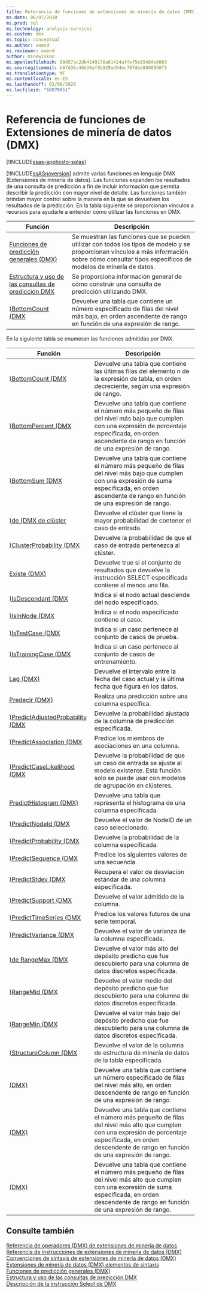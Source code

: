 ```yaml
---
title: Referencia de funciones de extensiones de minería de datos (DMX) | Microsoft Docs
ms.date: 06/07/2018
ms.prod: sql
ms.technology: analysis-services
ms.custom: dmx
ms.topic: conceptual
ms.author: owend
ms.reviewer: owend
author: minewiskan
ms.openlocfilehash: 68d57ac2db4149178a61424affef5e8948de0063
ms.sourcegitcommit: b87d36c46b39af8b929ad94ec707dee8800950f5
ms.translationtype: MT
ms.contentlocale: es-ES
ms.lasthandoff: 02/08/2020
ms.locfileid: "68070951"
---
```

# <a name="data-mining-extensions-dmx-function-reference"></a>Referencia de funciones de Extensiones de minería de datos (DMX)
[!INCLUDE[ssas-appliesto-sqlas](../includes/ssas-appliesto-sqlas.md)]

  
  [!INCLUDE[ssASnoversion](../includes/ssasnoversion-md.md)] admite varias funciones en lenguaje DMX (Extensiones de minería de datos). Las funciones expanden los resultados de una consulta de predicción a fin de incluir información que permita describir la predicción con mayor nivel de detalle. Las funciones también brindan mayor control sobre la manera en la que se devuelven los resultados de la predicción. En la tabla siguiente se proporcionan vínculos a recursos para ayudarle a entender cómo utilizar las funciones en DMX.  
  
|Función|Descripción|  
|--------------|-----------------|  
|[Funciones de predicción generales &#40;DMX&#41;](../dmx/general-prediction-functions-dmx.md)|Se muestran las funciones que se pueden utilizar con todos los tipos de modelo y se proporcionan vínculos a más información sobre cómo consultar tipos específicos de modelos de minería de datos.|  
|[Estructura y uso de las consultas de predicción DMX](../dmx/structure-and-usage-of-dmx-prediction-queries.md)|Se proporciona información general de cómo construir una consulta de predicción utilizando DMX.|  
|[&#41;BottomCount &#40;DMX](../dmx/bottomcount-dmx.md)|Devuelve una tabla que contiene un número especificado de filas del nivel más bajo, en orden ascendente de rango en función de una expresión de rango.|  
  
 En la siguiente tabla se enumeran las funciones admitidas por DMX.  
  
|Función|Descripción|  
|--------------|-----------------|  
|[&#41;BottomCount &#40;DMX](../dmx/bottomcount-dmx.md)|Devuelve una tabla que contiene las últimas filas del elemento n de la expresión de tabla, en orden decreciente, según una expresión de rango.|  
|[&#41;BottomPercent &#40;DMX](../dmx/bottompercent-dmx.md)|Devuelve una tabla que contiene el número más pequeño de filas del nivel más bajo que cumplen con una expresión de porcentaje especificada, en orden ascendente de rango en función de una expresión de rango.|  
|[&#41;BottomSum &#40;DMX](../dmx/bottomsum-dmx.md)|Devuelve una tabla que contiene el número más pequeño de filas del nivel más bajo que cumplen con una expresión de suma especificada, en orden ascendente de rango en función de una expresión de rango.|  
|[&#41;de &#40;DMX de clúster](../dmx/cluster-dmx.md)|Devuelve el clúster que tiene la mayor probabilidad de contener el caso de entrada.|  
|[&#41;ClusterProbability &#40;DMX](../dmx/clusterprobability-dmx.md)|Devuelve la probabilidad de que el caso de entrada pertenezca al clúster.|  
|[Existe &#40;DMX&#41;](../dmx/exists-dmx.md)|Devuelve true si el conjunto de resultados que devuelve la instrucción SELECT especificada contiene al menos una fila.|  
|[&#41;IsDescendant &#40;DMX](../dmx/isdescendant-dmx.md)|Indica si el nodo actual desciende del nodo especificado.|  
|[&#41;IsInNode &#40;DMX](../dmx/isinnode-dmx.md)|Indica si el nodo especificado contiene el caso.|  
|[&#41;IsTestCase &#40;DMX](../dmx/istestcase-dmx.md)|Indica si un caso pertenece al conjunto de casos de prueba.|  
|[&#41;IsTrainingCase &#40;DMX](../dmx/istrainingcase-dmx.md)|Indica si un caso pertenece al conjunto de casos de entrenamiento.|  
|[Lag &#40;DMX&#41;](../dmx/lag-dmx.md)|Devuelve el intervalo entre la fecha del caso actual y la última fecha que figura en los datos.|  
|[Predecir &#40;DMX&#41;](../dmx/predict-dmx.md)|Realiza una predicción sobre una columna específica.|  
|[&#41;PredictAdjustedProbability &#40;DMX](../dmx/predictadjustedprobability-dmx.md)|Devuelve la probabilidad ajustada de la columna de predicción especificada.|  
|[&#41;PredictAssociation &#40;DMX](../dmx/predictassociation-dmx.md)|Predice los miembros de asociaciones en una columna.|  
|[&#41;PredictCaseLikelihood &#40;DMX](../dmx/predictcaselikelihood-dmx.md)|Devuelve la probabilidad de que un caso de entrada se ajuste al modelo existente. Esta función solo se puede usar con modelos de agrupación en clústeres.|  
|[PredictHistogram &#40;DMX&#41;](../dmx/predicthistogram-dmx.md)|Devuelve una tabla que representa el histograma de una columna especificada.|  
|[&#41;PredictNodeId &#40;DMX](../dmx/predictnodeid-dmx.md)|Devuelve el valor de NodeID de un caso seleccionado.|  
|[&#41;PredictProbability &#40;DMX](../dmx/predictprobability-dmx.md)|Devuelve la probabilidad de la columna especificada.|  
|[&#41;PredictSequence &#40;DMX](../dmx/predictsequence-dmx.md)|Predice los siguientes valores de una secuencia.|  
|[&#41;PredictStdev &#40;DMX](../dmx/predictstdev-dmx.md)|Recupera el valor de desviación estándar de una columna especificada.|  
|[&#41;PredictSupport &#40;DMX](../dmx/predictsupport-dmx.md)|Devuelve el valor admitido de la columna.|  
|[&#41;PredictTimeSeries &#40;DMX](../dmx/predicttimeseries-dmx.md)|Predice los valores futuros de una serie temporal.|  
|[&#41;PredictVariance &#40;DMX](../dmx/predictvariance-dmx.md)|Devuelve el valor de varianza de la columna especificada.|  
|[&#41;de RangeMax &#40;DMX](../dmx/rangemax-dmx.md)|Devuelve el valor más alto del depósito predicho que fue descubierto para una columna de datos discretos especificada.|  
|[&#41;RangeMid &#40;DMX](../dmx/rangemid-dmx.md)|Devuelve el valor medio del depósito predicho que fue descubierto para una columna de datos discretos especificada.|  
|[&#41;RangeMin &#40;DMX](../dmx/rangemin-dmx.md)|Devuelve el valor más bajo del depósito predicho que fue descubierto para una columna de datos discretos especificada.|  
|[&#41;StructureColumn &#40;DMX](../dmx/structurecolumn-dmx.md)|Devuelve el valor de la columna de estructura de minería de datos de la tabla especificada.|  
|[&#40;DMX&#41;](../dmx/topcount-dmx.md)|Devuelve una tabla que contiene un número especificado de filas del nivel más alto, en orden descendente de rango en función de una expresión de rango.|  
|[&#40;DMX&#41;](../dmx/toppercent-dmx.md)|Devuelve una tabla que contiene el número más pequeño de filas del nivel más alto que cumplen con una expresión de porcentaje especificada, en orden descendente de rango en función de una expresión de rango.|  
|[&#40;DMX&#41;](../dmx/topsum-dmx.md)|Devuelve una tabla que contiene el número más pequeño de filas del nivel más alto que cumplen con una expresión de suma especificada, en orden descendente de rango en función de una expresión de rango.|  
  
## <a name="see-also"></a>Consulte también  
 [Referencia de operadores &#40;DMX&#41; de extensiones de minería de datos](../dmx/data-mining-extensions-dmx-operator-reference.md)   
 [Referencia de instrucciones de extensiones de minería de datos &#40;DMX&#41;](../dmx/data-mining-extensions-dmx-statements.md)   
 [Convenciones de sintaxis de extensiones de minería de datos &#40;DMX&#41;](../dmx/data-mining-extensions-dmx-syntax-conventions.md)   
 [Extensiones de minería de datos &#40;DMX&#41; elementos de sintaxis](../dmx/data-mining-extensions-dmx-syntax-elements.md)   
 [Funciones de predicción generales &#40;DMX&#41;](../dmx/general-prediction-functions-dmx.md)   
 [Estructura y uso de las consultas de predicción DMX](../dmx/structure-and-usage-of-dmx-prediction-queries.md)   
 [Descripción de la instrucción Select de DMX](../dmx/understanding-the-dmx-select-statement.md)  
  
  
